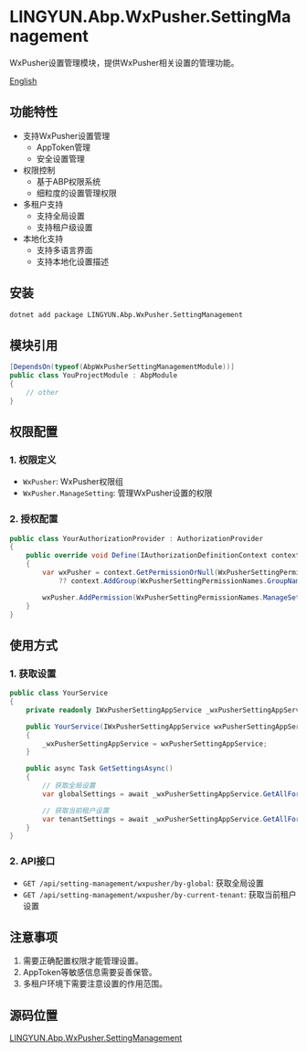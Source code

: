 # LINGYUN.Abp.WxPusher.SettingManagement

WxPusher设置管理模块，提供WxPusher相关设置的管理功能。

[English](./README.EN.md)

## 功能特性

* 支持WxPusher设置管理
  * AppToken管理
  * 安全设置管理
* 权限控制
  * 基于ABP权限系统
  * 细粒度的设置管理权限
* 多租户支持
  * 支持全局设置
  * 支持租户级设置
* 本地化支持
  * 支持多语言界面
  * 支持本地化设置描述

## 安装

```bash
dotnet add package LINGYUN.Abp.WxPusher.SettingManagement
```

## 模块引用

```csharp
[DependsOn(typeof(AbpWxPusherSettingManagementModule))]
public class YouProjectModule : AbpModule
{
    // other
}
```

## 权限配置

### 1. 权限定义

* `WxPusher`: WxPusher权限组
* `WxPusher.ManageSetting`: 管理WxPusher设置的权限

### 2. 授权配置

```csharp
public class YourAuthorizationProvider : AuthorizationProvider
{
    public override void Define(IAuthorizationDefinitionContext context)
    {
        var wxPusher = context.GetPermissionOrNull(WxPusherSettingPermissionNames.GroupName)
            ?? context.AddGroup(WxPusherSettingPermissionNames.GroupName);

        wxPusher.AddPermission(WxPusherSettingPermissionNames.ManageSetting);
    }
}
```

## 使用方式

### 1. 获取设置

```csharp
public class YourService
{
    private readonly IWxPusherSettingAppService _wxPusherSettingAppService;

    public YourService(IWxPusherSettingAppService wxPusherSettingAppService)
    {
        _wxPusherSettingAppService = wxPusherSettingAppService;
    }

    public async Task GetSettingsAsync()
    {
        // 获取全局设置
        var globalSettings = await _wxPusherSettingAppService.GetAllForGlobalAsync();

        // 获取当前租户设置
        var tenantSettings = await _wxPusherSettingAppService.GetAllForCurrentTenantAsync();
    }
}
```

### 2. API接口

* `GET /api/setting-management/wxpusher/by-global`: 获取全局设置
* `GET /api/setting-management/wxpusher/by-current-tenant`: 获取当前租户设置

## 注意事项

1. 需要正确配置权限才能管理设置。
2. AppToken等敏感信息需要妥善保管。
3. 多租户环境下需要注意设置的作用范围。

## 源码位置

[LINGYUN.Abp.WxPusher.SettingManagement](https://github.com/colinin/abp-next-admin/tree/master/aspnet-core/framework/wx-pusher/LINGYUN.Abp.WxPusher.SettingManagement)
